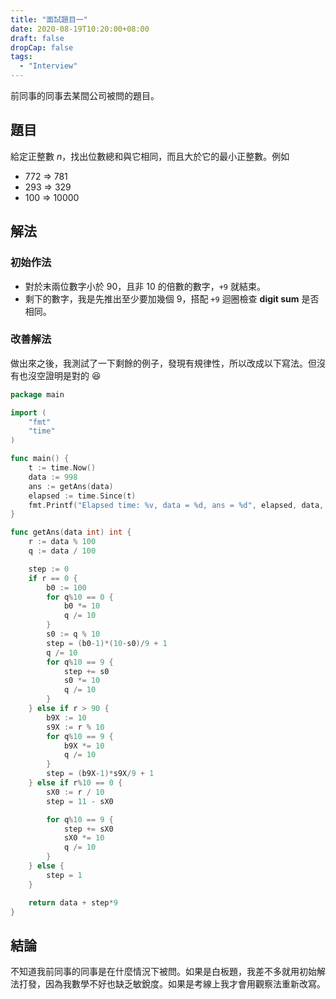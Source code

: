 ```yaml
---
title: "面試題目一"
date: 2020-08-19T10:20:00+08:00
draft: false
dropCap: false
tags:
  - "Interview"
---
```


前同事的同事去某間公司被問的題目。

## 題目

給定正整數 $n$，找出位數總和與它相同，而且大於它的最小正整數。例如

- 772 => 781
- 293 => 329
- 100 => 10000

## 解法

### 初始作法

- 對於末兩位數字小於 90，且非 10 的倍數的數字，`+9` 就結束。
- 剩下的數字，我是先推出至少要加幾個 9，搭配 `+9` 迴圈檢查 **digit sum** 是否相同。

### 改善解法

做出來之後，我測試了一下剩餘的例子，發現有規律性，所以改成以下寫法。但沒有也沒空證明是對的 😆

```go
package main

import (
	"fmt"
	"time"
)

func main() {
	t := time.Now()
	data := 998
	ans := getAns(data)
	elapsed := time.Since(t)
	fmt.Printf("Elapsed time: %v, data = %d, ans = %d", elapsed, data, ans)
}

func getAns(data int) int {
	r := data % 100
	q := data / 100

	step := 0
	if r == 0 {
		b0 := 100
		for q%10 == 0 {
			b0 *= 10
			q /= 10
		}
		s0 := q % 10
		step = (b0-1)*(10-s0)/9 + 1
		q /= 10
		for q%10 == 9 {
			step += s0
			s0 *= 10
			q /= 10
		}
	} else if r > 90 {
		b9X := 10
		s9X := r % 10
		for q%10 == 9 {
			b9X *= 10
			q /= 10
		}
		step = (b9X-1)*s9X/9 + 1
	} else if r%10 == 0 {
		sX0 := r / 10
		step = 11 - sX0

		for q%10 == 9 {
			step += sX0
			sX0 *= 10
			q /= 10
		}
	} else {
		step = 1
	}

	return data + step*9
}
```

## 結論

不知道我前同事的同事是在什麼情況下被問。如果是白板題，我差不多就用初始解法打發，因為我數學不好也缺乏敏銳度。如果是考線上我才會用觀察法重新改寫。
